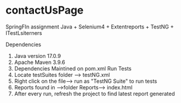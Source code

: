 # contactUsPage
 SpringFIn assignment
Java + Selenium4 + Extentreports + TestNG + ITestLsiterners



Dependencies 
1. Java version 17.0.9
2. Apache Maven 3.9.6
3. Dependencies Maintined on pom.xml
Run Tests
 1. Locate testSuites folder --> testNG.xml
 2. Right click on the file--> run as "TestNG Suite" to run tests 
 3. Reports found in -->folder Reports--> index.html
 4. After every run, refresh the project to find latest report generated 
